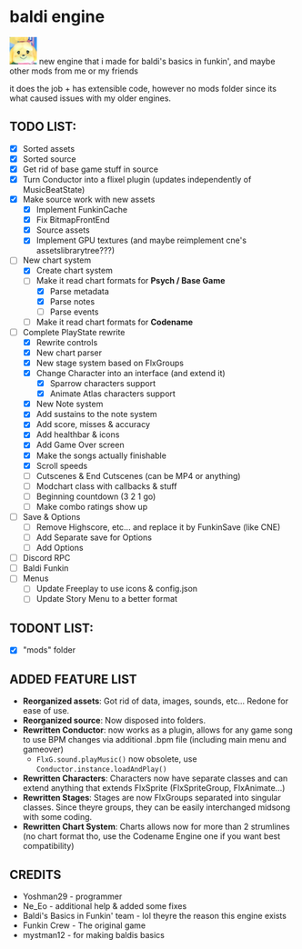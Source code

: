 # baldi engine

![isabelle](art/picture.png)
new engine that i made for baldi's basics in funkin', and maybe other mods from me or my friends

it does the job + has extensible code, however no mods folder since its what caused issues with my older engines.

## TODO LIST:

- [x] Sorted assets
- [x] Sorted source
- [x] Get rid of base game stuff in source
- [x] Turn Conductor into a flixel plugin (updates independently of MusicBeatState)
- [x] Make source work with new assets
    - [x] Implement FunkinCache
    - [x] Fix BitmapFrontEnd
    - [x] Source assets
    - [x] Implement GPU textures (and maybe reimplement cne's assetslibrarytree???)
- [ ] New chart system
    - [x] Create chart system
    - [ ] Make it read chart formats for **Psych / Base Game**
        - [x] Parse metadata
        - [x] Parse notes
        - [ ] Parse events
    - [ ] Make it read chart formats for **Codename**
- [ ] Complete PlayState rewrite
    - [x] Rewrite controls
    - [x] New chart parser
    - [x] New stage system based on FlxGroups
    - [x] Change Character into an interface (and extend it)
        - [x] Sparrow characters support
        - [x] Animate Atlas characters support
    - [x] New Note system
    - [x] Add sustains to the note system
    - [x] Add score, misses & accuracy
    - [x] Add healthbar & icons
    - [x] Add Game Over screen
    - [x] Make the songs actually finishable
    - [x] Scroll speeds
    - [ ] Cutscenes & End Cutscenes (can be MP4 or anything)
    - [ ] Modchart class with callbacks & stuff
    - [ ] Beginning countdown (3 2 1 go)
    - [ ] Make combo ratings show up
- [ ] Save & Options
    - [ ] Remove Highscore, etc... and replace it by FunkinSave (like CNE)
    - [ ] Add Separate save for Options
    - [ ] Add Options
- [ ] Discord RPC
- [ ] Baldi Funkin
- [ ] Menus
    - [ ] Update Freeplay to use icons & config.json
    - [ ] Update Story Menu to a better format

## TODONT LIST:

- [x] "mods" folder

## ADDED FEATURE LIST

- **Reorganized assets**: Got rid of data, images, sounds, etc... Redone for ease of use.
- **Reorganized source**: Now disposed into folders.
- **Rewritten Conductor**: now works as a plugin, allows for any game song to use BPM changes via additional .bpm file (including main menu and gameover)
    - `FlxG.sound.playMusic()` now obsolete, use `Conductor.instance.loadAndPlay()`
- **Rewritten Characters**: Characters now have separate classes and can extend anything that extends FlxSprite (FlxSpriteGroup, FlxAnimate...)
- **Rewritten Stages**: Stages are now FlxGroups separated into singular classes. Since theyre groups, they can be easily interchanged midsong with some coding.
- **Rewritten Chart System**: Charts allows now for more than 2 strumlines (no chart format tho, use the Codename Engine one if you want best compatibility)

## CREDITS
- Yoshman29 - programmer
- Ne_Eo - additional help & added some fixes
- Baldi's Basics in Funkin' team - lol theyre the reason this engine exists
- Funkin Crew - The original game
- mystman12 - for making baldis basics